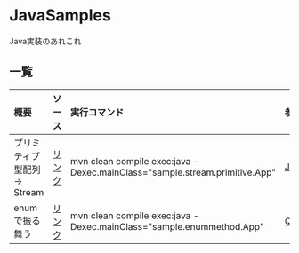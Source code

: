 # JavaSamples
Java実装のあれこれ

## 一覧

| 概要 | ソース | 実行コマンド | 参考 |
| :-- | :-- | :-- | :-- |
| プリミティブ型配列 → Stream | [リンク](./src/main/java/sample/stream/primitive/App.java) | mvn clean compile exec:java -Dexec.mainClass="sample.stream.primitive.App" | [Javadoc:Arrays](https://docs.oracle.com/javase/jp/8/docs/api/java/util/Arrays.html) |
| enumで振る舞う | [リンク](./src/main/java/sample/enummethod/EnumMethod.java) | mvn clean compile exec:java -Dexec.mainClass="sample.enummethod.App" | [Qiita:](https://qiita.com/KeithYokoma/items/9681b130ea132cfad64d) |
